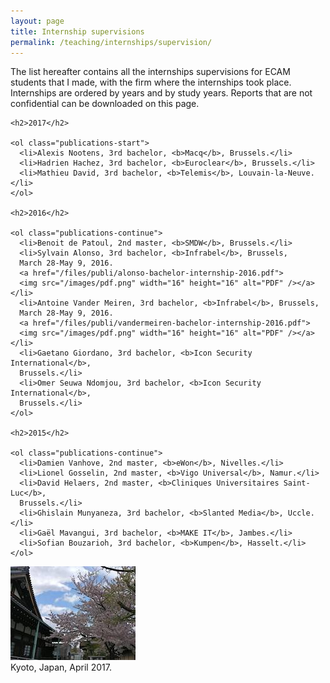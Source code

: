 ```yaml
---
layout: page
title: Internship supervisions
permalink: /teaching/internships/supervision/
---
```


<div class="page-col-wrapper">
  <div class="page-col page-col-1">
    <p>The list hereafter contains all the internships supervisions for ECAM
    students that I made, with the firm where the internships took place. 
    Internships are ordered by years and by study years. Reports that are not
    confidential can be downloaded on this page.</p>
    
    <h2>2017</h2>

    <ol class="publications-start">
      <li>Alexis Nootens, 3rd bachelor, <b>Macq</b>, Brussels.</li>
      <li>Hadrien Hachez, 3rd bachelor, <b>Euroclear</b>, Brussels.</li>
      <li>Mathieu David, 3rd bachelor, <b>Telemis</b>, Louvain-la-Neuve.</li>
    </ol>

    <h2>2016</h2>

    <ol class="publications-continue">
      <li>Benoit de Patoul, 2nd master, <b>SMDW</b>, Brussels.</li>
      <li>Sylvain Alonso, 3rd bachelor, <b>Infrabel</b>, Brussels,
      March 28-May 9, 2016.
      <a href="/files/publi/alonso-bachelor-internship-2016.pdf">
      <img src="/images/pdf.png" width="16" height="16" alt="PDF" /></a></li>
      <li>Antoine Vander Meiren, 3rd bachelor, <b>Infrabel</b>, Brussels,
      March 28-May 9, 2016.
      <a href="/files/publi/vandermeiren-bachelor-internship-2016.pdf">
      <img src="/images/pdf.png" width="16" height="16" alt="PDF" /></a></li>
      <li>Gaetano Giordano, 3rd bachelor, <b>Icon Security International</b>,
      Brussels.</li>
      <li>Omer Seuwa Ndomjou, 3rd bachelor, <b>Icon Security International</b>,
      Brussels.</li>
    </ol>

    <h2>2015</h2>

    <ol class="publications-continue">
      <li>Damien Vanhove, 2nd master, <b>eWon</b>, Nivelles.</li>
      <li>Lionel Gosselin, 2nd master, <b>Vigo Universal</b>, Namur.</li>
      <li>David Helaers, 2nd master, <b>Cliniques Universitaires Saint-Luc</b>,
      Brussels.</li>
      <li>Ghislain Munyaneza, 3rd bachelor, <b>Slanted Media</b>, Uccle.</li>
      <li>Gaël Mavangui, 3rd bachelor, <b>MAKE IT</b>, Jambes.</li>
      <li>Sofian Bouzarioh, 3rd bachelor, <b>Kumpen</b>, Hasselt.</li>
    </ol>
  </div>
  <div class="page-col page-col-2">
    <p><img src="/images/kyoto.jpg" alt="Kyoto, Japan, April 2017."
    width="200" height="150" /><br />Kyoto, Japan, April 2017.</p>
  </div>
</div>
